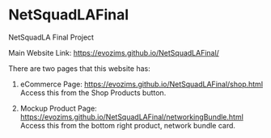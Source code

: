 # NetSquadLAFinal
NetSquadLA Final Project

Main Website Link: 
https://evozims.github.io/NetSquadLAFinal/

There are two pages that this website has:


1. eCommerce Page: https://evozims.github.io/NetSquadLAFinal/shop.html
Access this from the Shop Products button.

2. Mockup Product Page: https://evozims.github.io/NetSquadLAFinal/networkingBundle.html
Access this from the bottom right product, network bundle card.
